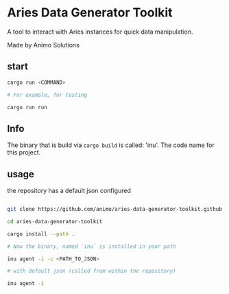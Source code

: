 # Aries Data Generator Toolkit

A tool to interact with Aries instances for quick data manipulation.

Made by Animo Solutions

## start

```bash
cargo run <COMMAND>

# For example, for testing

cargo run run
```

## Info

The binary that is build via `cargo build` is called: 'inu'. The code name for this project.

## usage

the repository has a default json configured

```bash

git clone https://github.com/animo/aries-data-generator-toolkit.github

cd aries-data-generator-toolkit

cargo install --path .

# Now the binary, named `inu` is installed in your path

inu agent -i -c <PATH_TO_JSON>

# with default json (called from within the repository)

inu agent -i
```
